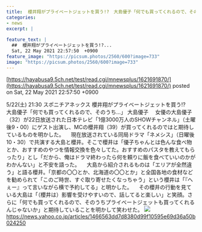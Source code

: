 ```yaml
---
title:  櫻井翔がプライベートジェットを買う!?　大島優子「何でも買ってくれるので、そのうち…」  
categories:
- news
excerpt: |
  
feature_text: |
  ##  櫻井翔がプライベートジェットを買う!?...
  Sat, 22 May 2021 22:57:50  +0900
feature_image: "https://picsum.photos/2560/600?image=733"
image: "https://picsum.photos/2560/600?image=733"
---
```


[https://hayabusa9.5ch.net/test/read.cgi/mnewsplus/1621691870/](https://hayabusa9.5ch.net/test/read.cgi/mnewsplus/1621691870/)
posted on Sat, 22 May 2021 22:57:50  +0900

<!--more-->

5/22(土) 21:30 スポニチアネックス 櫻井翔がプライベートジェットを買う!?　大島優子「何でも買ってくれるので、そのうち…」 大島優子 　女優の大島優子（32）が22日放送された日本テレビ「1億3000万人のSHOWチャンネル」（土曜後9・00）にゲスト出演し、MCの櫻井翔（39）が買ってくれるのではと期待しているものを明かした。 　現在放送されている同局ドラマ「ネメシス」（日曜後10・30）で共演する大島と櫻井。そこで櫻井は「優子ちゃんとは色んな食べ物とか、おすすめのやつを情報交換を色々してた。おすすめのパスタを教えてもらったり」とし「だから、俺はドラマ終わったら何を頼りに飯を食べていいのかがわかんない」と不安を語った。 　大島から紹介されるものは「エリアが全然違う」と語る櫻井。「京都の〇〇とか、北海道の〇〇とか」と全国各地の食材などを勧められて「このご時世、すぐ取り寄せたくなっちゃう」という櫻井は「『へぇー』って言いながら横で予約してる」と明かした。 　その櫻井の行動を見ている大島は「（櫻井は）影響を受けやすいので、話してると楽しい」と笑顔。さらに「何でも買ってくれるので、そのうちプライベートジェットも買ってくれるんじゃないか」と期待していることを明かして笑わせた。 ![](https://amd-pctr.c.yimg.jp/r/iwiz-amd/20210522-00000284-spnannex-000-4-view.jpg) https://news.yahoo.co.jp/articles/1466563dd7d8380d99f10595e69d36a50b024250
